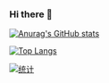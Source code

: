 ### Hi there 👋

[![Anurag's GitHub stats](https://github-readme-stats.vercel.app/api?username=honyhaha&theme=synthwave&show_icons=true&hide_border=true)](https://github.com/honyhaha/honyhaha)

[![Top Langs](https://github-readme-stats.vercel.app/api/top-langs/?username=honyhaha&layout=default&theme=synthwave&hide_border=true&hide=javascript,html)](https://github.com/honyhaha/honyhaha)

[![统计](https://count.getloli.com/get/@h0ny?theme=gelbooru)](https://github.com/honyhaha/honyhaha)

<!-- [![Readme Card](https://github-readme-stats.vercel.app/api/pin/?username=honyhaha&repo=echow&show_owner=true&theme=synthwave&hide_border=true)](https://github.com/anuraghazra/github-readme-stats)

<p align="center">
</p> -->

<!--
**honyhaha/honyhaha** is a ✨ _special_ ✨ repository because its `README.md` (this file) appears on your GitHub profile.

Here are some ideas to get you started:

- 🔭 I’m currently working on ...
- 🌱 I’m currently learning ...
- 👯 I’m looking to collaborate on ...
- 🤔 I’m looking for help with ...
- 💬 Ask me about ...
- 📫 How to reach me: ...
- 😄 Pronouns: ...
- ⚡ Fun fact: ...
-->
